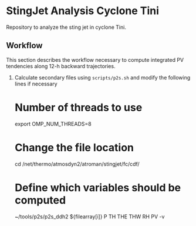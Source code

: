 # StingJet Analysis Cyclone Tini
Repository to analyze the sting jet in cyclone Tini.

## Workflow

This section describes the workflow necessary to compute integrated PV tendencies along 12-h backward trajectories.

1. Calculate secondary files using `scripts/p2s.sh` and modify the following lines if necessary

    # Number of threads to use
	export OMP_NUM_THREADS=8
	# Change the file location
	cd /net/thermo/atmosdyn2/atroman/stingjet/fc/cdf/
	# Define which variables should be computed
	~/tools/p2s/p2s_ddh2 ${filearray[i]} P TH THE THW RH PV -v


	

